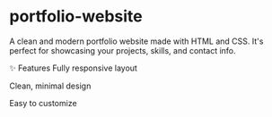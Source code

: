 # portfolio-website
A clean and modern portfolio website made with HTML and CSS. It's perfect for showcasing your projects, skills, and contact info. 

✨ Features
Fully responsive layout

Clean, minimal design

Easy to customize

